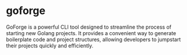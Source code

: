 # goforge
GoForge is a powerful CLI tool designed to streamline the process of starting new Golang projects. It provides a convenient way to generate boilerplate code and project structures, allowing developers to jumpstart their projects quickly and efficiently.
